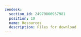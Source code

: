 ```yaml
---
zendesk:
  section_id: 24979866957981
  position: 10
  name: Resources
  description: Files for download
---
```

